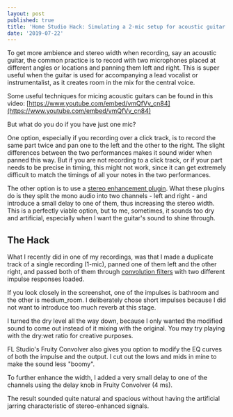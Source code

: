 ```yaml
---
layout: post
published: true
title: 'Home Studio Hack: Simulating a 2-mic setup for acoustic guitar using just 1 '
date: '2019-07-22'
---
```

To get more ambience and stereo width when recording, say an acoustic guitar, the common practice is to record with two microphones placed at different angles or locations and panning them left and right. This is super useful when the guitar is used for accompanying a lead vocalist or instrumentalist, as it creates room in the mix for the central voice. 

Some useful techniques for micing acoustic guitars can be found in this video:
[https://www.youtube.com/embed/vmQfVv_cn84](https://www.youtube.com/embed/vmQfVv_cn84)

But what do you do if you have just one mic? 

One option, especially if you recording over a click track, is to record the same part twice and pan one to the left and the other to the right. The slight differences between the two performances makes it sound wider when panned this way. But if you are not recording to a click track, or if your part needs to be precise in timing, this might not work, since it can get extremely difficult to match the timings of all your notes in the two performances.

The other option is to use a [stereo enhancement plugin](https://www.image-line.com/support/flstudio_online_manual/html/plugins/Fruity%20Stereo%20Enhancer.htm). What these plugins do is they split the mono audio into two channels - left and right - and introduce a small delay to one of them, thus increasing the stereo width. This is a perfectly viable option, but to me, sometimes, it sounds too dry and artificial, especially when I want the guitar's sound to shine through. 

## The Hack

What I recently did in one of my recordings, was that I made a duplicate track of a single recording (1-mic), panned one of them left and the other right, and passed both of them through [convolution filters](https://en.wikipedia.org/wiki/Convolution_reverb) with two different impulse responses loaded. 


If you look closely in the screenshot, one of the impulses is bathroom and the other is medium_room. I deliberately chose short impulses because I did not want to introduce too much reverb at this stage.

I turned the dry level all the way down, because I only wanted the modified sound to come out instead of it mixing with the original. You may try playing with the dry:wet ratio for creative purposes. 

FL Studio's Fruity Convolver also gives you option to modify the EQ curves of both the impulse and the output. I cut out the lows and mids in mine to make the sound less "boomy".


To further enhance the width, I added a very small delay to one of the channels using the delay knob in Fruity Convolver (4 ms). 


The result sounded quite natural and spacious without having the artificial jarring characteristic of stereo-enhanced signals.
